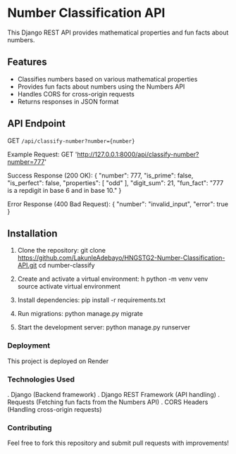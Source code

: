 # Number Classification API

This Django REST API provides mathematical properties and fun facts about numbers.

## Features

- Classifies numbers based on various mathematical properties
- Provides fun facts about numbers using the Numbers API
- Handles CORS for cross-origin requests
- Returns responses in JSON format

## API Endpoint

GET `/api/classify-number?number={number}`

Example Request:
GET 'http://127.0.0.1:8000/api/classify-number?number=777' 

Success Response (200 OK):
{
    "number": 777,
    "is_prime": false,
    "is_perfect": false,
    "properties": [
        "odd"
    ],
    "digit_sum": 21,
    "fun_fact": "777 is a repdigit in base 6 and in base 10."
}

Error Response (400 Bad Request):
{
    "number": "invalid_input",
    "error": true
}

## Installation

1. Clone the repository:
git clone https://github.com/LakunleAdebayo/HNGSTG2-Number-Classification-API.git
cd number-classify

2. Create and activate a virtual environment:
h
python -m venv venv
source activate virtual environment

3. Install dependencies:
pip install -r requirements.txt

4. Run migrations:
python manage.py migrate

5. Start the development server:
python manage.py runserver

### Deployment
This project is deployed on Render

### Technologies Used
. Django (Backend framework)
. Django REST Framework (API handling)
. Requests (Fetching fun facts from the Numbers API)
. CORS Headers (Handling cross-origin requests)

### Contributing
Feel free to fork this repository and submit pull requests with improvements!

